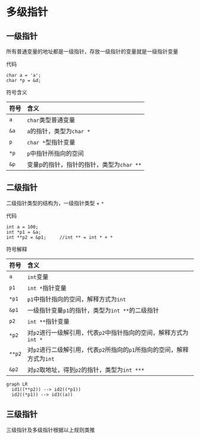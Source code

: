 # 多级指针

## 一级指针

所有普通变量的地址都是一级指针，存放一级指针的变量就是一级指针变量

代码

```
char a = 'a';
char *p = &d;
```

符号含义

| 符号 | 含义                                     |
|:-----|:-----------------------------------------|
| `a`  | `char`类型普通变量                       |
| `&a` | `a`的指针，类型为`char *`                |
| `p`  | `char *`型指针变量                       |
| `*p` | `p`中指针所指向的空间                    |
| `&p` | 变量p的指针，指针的指针，类型为`char **` |

## 二级指针

二级指针类型的结构为，一级指针类型 + `*`

代码

```
int a = 100;
int *p1 = &a;
int **p2 = &p1;     //int ** = int * + *
```

符号解释

| 符号   | 含义                                                                    |
|:-------|:------------------------------------------------------------------------|
| `a`    | `int`变量                                                               |
| `p1`   | `int *`指针变量                                                         |
| `*p1`  | `p1`中指针指向的空间，解释方式为`int`                                   |
| `&p1`  | 一级指针变量`p1`的指针，类型为`int **`的二级指针                        |
| `p2`   | `int **`指针变量                                                        |
| `*p2`  | 对`p2`进行一级解引用，代表`p2`中指针指向的空间，解释方式为`int *`       |
| `**p2` | 对`p2`进行二级解引用，代表`p2`所指向的`p1`所指向的空间，解释方式为`int` |
| `&p2`  | 对`p2`取地址，得到`p2`的指针，类型为`int ***`                           |


```mermaid
graph LR
  id1((**p2)) --> id2((*p1))
  id2((*p1)) --> id3((a))
```


## 三级指针

三级指针及多级指针根据以上规则类推
